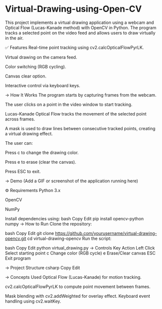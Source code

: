 # Virtual-Drawing-using-Open-CV
This project implements a virtual drawing application using a webcam and Optical Flow (Lucas-Kanade method) with OpenCV in Python. The program tracks a selected point on the video feed and allows users to draw virtually in the air.

✅ Features
Real-time point tracking using cv2.calcOpticalFlowPyrLK.

Virtual drawing on the camera feed.

Color switching (RGB cycling).

Canvas clear option.

Interactive control via keyboard keys.

 -> How It Works
The program starts by capturing frames from the webcam.

The user clicks on a point in the video window to start tracking.

Lucas-Kanade Optical Flow tracks the movement of the selected point across frames.

A mask is used to draw lines between consecutive tracked points, creating a virtual drawing effect.

The user can:

Press c to change the drawing color.

Press e to erase (clear the canvas).

Press ESC to exit.

-> Demo
(Add a GIF or screenshot of the application running here)

⚙️ Requirements
Python 3.x

OpenCV

NumPy

Install dependencies using:
bash
Copy
Edit
pip install opencv-python numpy
-> How to Run
Clone the repository:

bash
Copy
Edit
git clone https://github.com/yourusername/virtual-drawing-opencv.git
cd virtual-drawing-opencv
Run the script:

bash
Copy
Edit
python virtual_drawing.py
-> Controls
Key	Action
Left Click	Select starting point
c	Change color (RGB cycle)
e	Erase/Clear canvas
ESC	Exit program

->  Project Structure
csharp
Copy
Edit

-> Concepts Used
Optical Flow (Lucas-Kanade) for motion tracking.

cv2.calcOpticalFlowPyrLK to compute point movement between frames.

Mask blending with cv2.addWeighted for overlay effect.
Keyboard event handling using cv2.waitKey.

